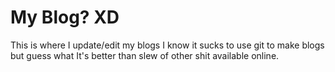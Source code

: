 # My Blog? XD

This is where I update/edit my blogs I know it sucks to use git to make blogs but guess what It's better than slew of other shit available online.
